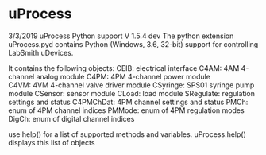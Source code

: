# uProcess
3/3/2019 uProcess Python support V 1.5.4 dev
The python extension uProcess.pyd contains Python (Windows, 3.6, 32-bit) support for controlling LabSmith uDevices.

It contains the following objects:
	CEIB: electrical interface
	C4AM: 4AM 4-channel analog module
	C4PM: 4PM 4-channel power module\
	C4VM: 4VM 4-channel valve driver module
	CSyringe: SPS01 syringe pump module
	CSensor: sensor module
	CLoad: load module
	SRegulate: regulation settings and status
	C4PMChDat: 4PM channel settings and status
	PMCh: enum of 4PM channel indices
	PMMode: enum of 4PM regulation modes
	DigCh: enum of digital channel indices

use help(<object>) for a list of supported methods and variables.
uProcess.help() displays this list of objects
